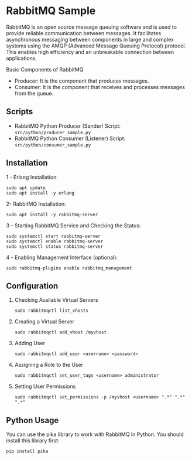 # RabbitMQ Sample
RabbitMQ is an open source message queuing software and is used to provide reliable communication between messages. It facilitates asynchronous messaging between components in large and complex systems using the AMQP (Advanced Message Queuing Protocol) protocol. This enables high efficiency and an unbreakable connection between applications.

Basic Components of RabbitMQ

- Producer: It is the component that produces messages.
- Consumer: It is the component that receives and processes messages from the queue.



## Scripts
- RabbitMQ Python Producer (Sender) Script: `src/python/producer_sample.py`
- RabbitMQ Python Consumer (Listener) Script: `src/python/consumer_sample.py`

## Installation

1 - Erlang Installation:
```
sudo apt update
sudo apt install -y erlang
```

2- RabbitMQ Installation:
```
sudo apt install -y rabbitmq-server
```

3 - Starting RabbitMQ Service and Checking the Status:
```
sudo systemctl start rabbitmq-server
sudo systemctl enable rabbitmq-server
sudo systemctl status rabbitmq-server
```

4 - Enabling Management Interface (optional):
```
sudo rabbitmq-plugins enable rabbitmq_management
```



## Configuration
1. Checking Available Virtual Servers
	```
	sudo rabbitmqctl list_vhosts
	```

2. Creating a Virtual Server
	```
	sudo rabbitmqctl add_vhost /myvhost
	```

3. Adding User
	```
	sudo rabbitmqctl add_user <username> <password>
	```

4. Assigning a Role to the User
	```
	sudo rabbitmqctl set_user_tags <username> administrator
	```

5. Setting User Permissions
	```
	sudo rabbitmqctl set_permissions -p /myvhost <username> ".*" ".*" ".*"
	```



<!-- - User Management: You can create new users and assign specific roles to them.
	```
	rabbitmqctl add_user <myuser> <mypassword>
	rabbitmqctl set_user_tags <myuser> administrator
	rabbitmqctl set_permissions -p / <myuser> ".*" ".*" ".*"
	``` -->


## Python Usage

You can use the pika library to work with RabbitMQ in Python. You should install this library first:
```
pip install pika
```

